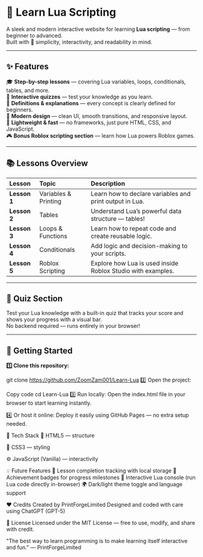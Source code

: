 # 🌙 Learn Lua Scripting

A sleek and modern interactive website for learning **Lua scripting** — from beginner to advanced.  
Built with 💜 simplicity, interactivity, and readability in mind.

---

## ✨ Features

🎓 **Step-by-step lessons** — covering Lua variables, loops, conditionals, tables, and more.  
🧩 **Interactive quizzes** — test your knowledge as you learn.  
📘 **Definitions & explanations** — every concept is clearly defined for beginners.  
🌈 **Modern design** — clean UI, smooth transitions, and responsive layout.  
💾 **Lightweight & fast** — no frameworks, just pure HTML, CSS, and JavaScript.  
🎮 **Bonus Roblox scripting section** — learn how Lua powers Roblox games.

---

## 📚 Lessons Overview

| Lesson | Topic | Description |
|:--|:--|:--|
| **Lesson 1** | Variables & Printing | Learn how to declare variables and print output in Lua. |
| **Lesson 2** | Tables | Understand Lua’s powerful data structure — tables! |
| **Lesson 3** | Loops & Functions | Learn how to repeat code and create reusable logic. |
| **Lesson 4** | Conditionals | Add logic and decision-making to your scripts. |
| **Lesson 5** | Roblox Scripting | Explore how Lua is used inside Roblox Studio with examples. |

---

## 🧠 Quiz Section

Test your Lua knowledge with a built-in quiz that tracks your score and shows your progress with a visual bar.  
No backend required — runs entirely in your browser!

---

## 🚀 Getting Started

**1️⃣ Clone this repository:**

git clone https://github.com/ZoomZam001/Learn-Lua
2️⃣ Open the project:

Copy code
cd Learn-Lua
3️⃣ Run locally:
Open the index.html file in your browser to start learning instantly.

4️⃣ Or host it online:
Deploy it easily using GitHub Pages — no extra setup needed.

🧩 Tech Stack
🧱 HTML5 — structure

🎨 CSS3 — styling

⚙️ JavaScript (Vanilla) — interactivity

💡 Future Features
🔖 Lesson completion tracking with local storage
🧠 Achievement badges for progress milestones
💬 Interactive Lua console (run Lua code directly in-browser)
🌍 Dark/light theme toggle and language support

❤️ Credits
Created by PrintForgeLimited
Designed and coded with care using ChatGPT (GPT-5)

📜 License
Licensed under the MIT License — free to use, modify, and share with credit.

"The best way to learn programming is to make learning itself interactive and fun."
— PrintForgeLimited

